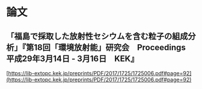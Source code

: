 # 論文

## 「福島で採取した放射性セシウムを含む粒子の組成分析」『第18回「環境放射能」研究会　Proceedings　平成29年3月14日 - 3月16日　KEK』

[https://lib-extopc.kek.jp/preprints/PDF/2017/1725/1725006.pdf#page=92](https://lib-extopc.kek.jp/preprints/PDF/2017/1725/1725006.pdf#page=92)
